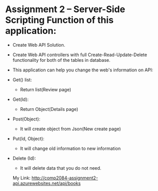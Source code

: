 # Assignment 2 – Server-Side Scripting Function of this application:


-	Create Web API Solution.

-	Create Web API controllers with full Create-Read-Update-Delete functionality for both of the tables in database.

-	This application can help you change the web's information on API:

- Get() list:

  - Return list(Review page)

- Get(Id):

  - Return Object(Details page)

- Post(Object):

  - It will create object from Json(New create page)

- Put(Id, Object):

  - It will change old information to new information

- Delete (Id):

  - It will delete data that you do not need.
  

  My Link: http://comp2084-assignment2-api.azurewebsites.net/api/books

